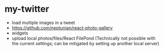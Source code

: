 # my-twitter
- load multiple images in a tweet
- https://github.com/neptunian/react-photo-gallery
- widgets
- upload local photos/files/React FilePond (Technically not possible with the current settings; can be mitigated by setting up another local server)
